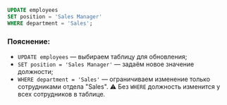 ```sql
UPDATE employees
SET position = 'Sales Manager'
WHERE department = 'Sales';
```
### Пояснение:
- `UPDATE employees` — выбираем таблицу для обновления;
- `SET position = 'Sales Manager'` — задаём новое значение должности;
- `WHERE department = 'Sales'` — ограничиваем изменение только сотрудниками отдела "Sales".
⚠️ Без `WHERE` должность изменится у всех сотрудников в таблице.